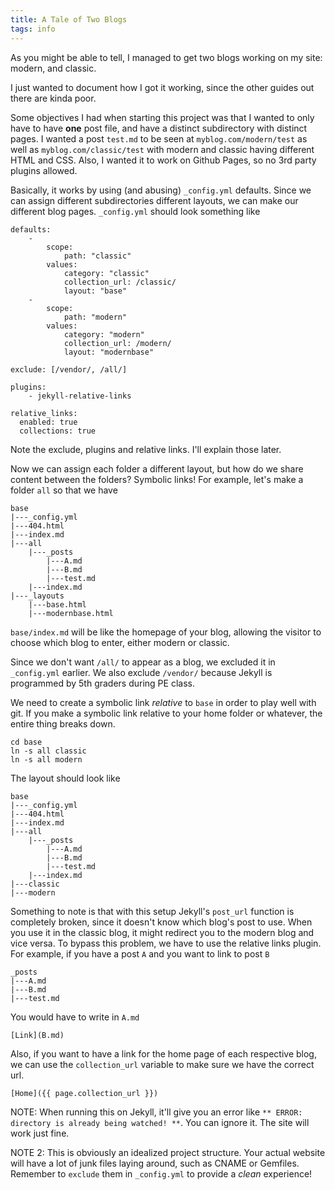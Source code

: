 ```yaml
---
title: A Tale of Two Blogs
tags: info
---
```


As you might be able to tell, I managed to get two blogs working on my site: modern, and classic.

I just wanted to document how I got it working, since the other guides out there are kinda poor.

Some objectives I had when starting this project was that I wanted to only have to have **one** post file, and have a distinct subdirectory with distinct pages. I wanted a post `test.md` to be seen at `myblog.com/modern/test` as well as `myblog.com/classic/test` with modern and classic having different HTML and CSS. Also, I wanted it to work on Github Pages, so no 3rd party plugins allowed.

Basically, it works by using (and abusing) `_config.yml` defaults. Since we can assign different subdirectories different layouts, we can make our different blog pages. `_config.yml` should look something like

```
defaults:
    -
        scope:
            path: "classic"
        values:
            category: "classic"
            collection_url: /classic/
            layout: "base"
    -
        scope:
            path: "modern"
        values:
            category: "modern"
            collection_url: /modern/
            layout: "modernbase"

exclude: [/vendor/, /all/]

plugins:
    - jekyll-relative-links

relative_links:
  enabled: true
  collections: true
```

Note the exclude, plugins and relative links. I'll explain those later.

Now we can assign each folder a different layout, but how do we share content between the folders? Symbolic links! For example, let's make a folder `all` so that we have

```
base
|---_config.yml
|---404.html
|---index.md
|---all
    |---_posts
        |---A.md
        |---B.md
        |---test.md
    |---index.md
|---_layouts
    |---base.html
    |---modernbase.html
```

`base/index.md` will be like the homepage of your blog, allowing the visitor to choose which blog to enter, either modern or classic.

Since we don't want `/all/` to appear as a blog, we excluded it in `_config.yml` earlier. We also exclude `/vendor/` because Jekyll is programmed by 5th graders during PE class.

We need to create a symbolic link *relative* to `base` in order to play well with git. If you make a symbolic link relative to your home folder or whatever, the entire thing breaks down.

```
cd base
ln -s all classic
ln -s all modern
```

The layout should look like

```
base
|---_config.yml
|---404.html
|---index.md
|---all
    |---_posts
        |---A.md
        |---B.md
        |---test.md
    |---index.md
|---classic
|---modern
```

Something to note is that with this setup Jekyll's `post_url` function is completely broken, since it doesn't know which blog's post to use. When you use it in the classic blog, it might redirect you to the modern blog and vice versa. To bypass this problem, we have to use the relative links plugin. For example, if you have a post `A` and you want to link to post `B`

```
_posts
|---A.md
|---B.md
|---test.md
```

You would have to write in `A.md`

```
[Link](B.md)
```

Also, if you want to have a link for the home page of each respective blog, we can use the `collection_url` variable to make sure we have the correct url.

```
[Home]({{ page.collection_url }})
```

NOTE: When running this on Jekyll, it'll give you an error like `** ERROR: directory is already being watched! **`. You can ignore it. The site will work just fine.

NOTE 2: This is obviously an idealized project structure. Your actual website will have a lot of junk files laying around, such as CNAME or Gemfiles. Remember to `exclude` them in `_config.yml` to provide a *clean* experience!
